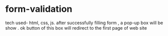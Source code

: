 # form-validation
tech used- html, css, js. 
after successfully filling form ,  a pop-up box will be show . ok button of this box will redirect to the first page of web site
